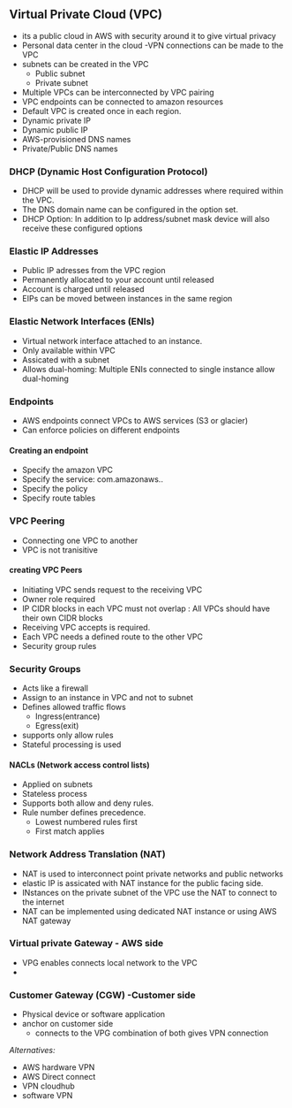 ## Virtual Private Cloud (VPC)
- its a public cloud in AWS with security around it to give virtual privacy
- Personal data center in the cloud
-VPN connections can be made to the VPC
- subnets can be created in the VPC
  - Public subnet
  - Private subnet
- Multiple VPCs can be interconnected by VPC pairing
- VPC endpoints can be connected to amazon resources
- Default VPC is created once in each region.
- Dynamic private IP
- Dynamic public IP
- AWS-provisioned DNS names
- Private/Public DNS names

### DHCP (Dynamic Host Configuration Protocol)
- DHCP will be used to provide dynamic addresses where required within the VPC.
- The DNS domain name can be configured in the option set.
- DHCP Option: In addition to Ip address/subnet mask device will also receive these configured options

### Elastic IP Addresses
- Public IP adresses from the VPC region
- Permanently allocated to your account until released
- Account is charged until released
- EIPs can be moved between instances in the same region

### Elastic Network Interfaces (ENIs)
- Virtual network interface attached to an instance.
- Only available within VPC
- Assicated with a subnet
- Allows dual-homing: Multiple ENIs connected to single instance allow dual-homing

### Endpoints
- AWS endpoints connect VPCs to AWS services (S3 or glacier)
- Can enforce policies on different endpoints
#### Creating an endpoint
- Specify the amazon VPC
- Specify the service: com.amazonaws.<region>.<service>
- Specify the policy
- Specify route tables  
  
### VPC Peering
- Connecting one VPC to another
- VPC is not tranisitive
#### creating VPC Peers
  - Initiating VPC sends request to the receiving VPC
  - Owner role required
  - IP CIDR blocks in each VPC must not overlap : All VPCs should have their own CIDR blocks
  - Receiving VPC accepts is required.
  - Each VPC needs a defined route to the other VPC
  - Security group rules
  
### Security Groups
- Acts like a firewall
- Assign to an instance in VPC and not to subnet
- Defines allowed traffic flows
  - Ingress(entrance)
  - Egress(exit)
- supports only allow rules
- Stateful processing is used

#### NACLs (Network access control lists)
- Applied on subnets
- Stateless process
- Supports both allow and deny rules.
- Rule number defines precedence.
  - Lowest numbered rules first
  - First match applies
  
### Network Address Translation (NAT)
- NAT is used to interconnect point private networks and public networks
- elastic IP is assicated with NAT instance for the public facing side.
- INstances on the private subnet of the VPC use the NAT to connect to the internet
- NAT can be implemented using dedicated NAT instance or using AWS NAT gateway

### Virtual private Gateway - AWS side
- VPG enables connects local network to the VPC
- 
### Customer Gateway (CGW) -Customer side
- Physical device or software application
- anchor on customer side
  - connects to the VPG
combination of both gives VPN connection

*Alternatives:*
- AWS hardware VPN
- AWS Direct connect
- VPN cloudhub
- software VPN
  

  
  
  
